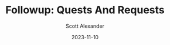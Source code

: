 ---
layout: podcast
title: "Followup: Quests And Requests"
author: Scott Alexander
description: https://www.astralcodexten.com/p/followup-quests-and-requests
date: 2023-11-10
length: 14971889
duration: 3743
guid: followup-quests-and-requests
---